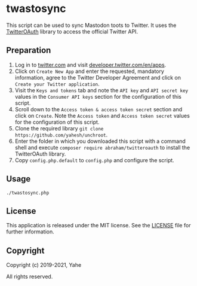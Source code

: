 # twastosync

This script can be used to sync Mastodon toots to Twitter. It uses the [TwitterOAuth](https://twitteroauth.com/) library to access the official Twitter API.

## Preparation
1. Log in to [twitter.com](https://twitter.com/) and visit [developer.twitter.com/en/apps](https://developer.twitter.com/en/apps).
2. Click on `Create New App` and enter the requested, mandatory information, agree to the Twitter Developer Agreement and click on `Create your Twitter application`.
3. Visit the `Keys and tokens` tab and note the `API key` and `API secret key` values in the `Consumer API keys` section for the configuration of this script.
4. Scroll down to the `Access token & access token secret` section and click on `Create`. Note the `Access token` and `Access token secret` values for the configuration of this script.
5. Clone the required library `git clone https://github.com/yahesh/unchroot`.
6. Enter the folder in which you downloaded this script with a command shell and execute `composer require abraham/twitteroauth` to install the TwitterOAuth library.
7. Copy `config.php.default` to `config.php` and configure the script.

## Usage
```
./twastosync.php
```

## License
This application is released under the MIT license.
See the [LICENSE](LICENSE) file for further information.

## Copyright
Copyright (c) 2019-2021, Yahe

All rights reserved.
